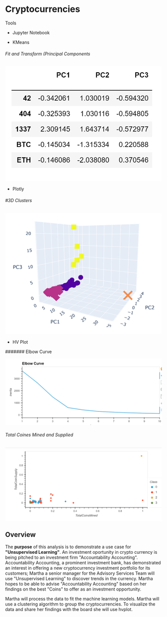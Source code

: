 # Cryptocurrencies

Tools

* Jupyter Notebook

* KMeans

###### Fit and Transform (Principal Components

![Principal Components](https://github.com/wallaceportia/Cryptocurrencies/blob/main/Resources/Principal_Components.PNG)

* Plotly

###### #3D Clusters

![3D Clusters](https://github.com/wallaceportia/Cryptocurrencies/blob/main/Resources/PC_3D_Plot.PNG)

* HV Plot

####### Elbow Curve

![Elbow Curve](https://github.com/wallaceportia/Cryptocurrencies/blob/main/Resources/Elbow_Curve.PNG)

###### Total Coines Mined and Supplied

![Coines Mined and Supplied](https://github.com/wallaceportia/Cryptocurrencies/blob/main/Resources/Coins_Mined_Supply.PNG)

## Overview

The __purpose__ of this analysis is to demonstrate a use case for __"Unsupervised Learning"__.  An investment oportunity in crypto currency is being pitched to an investment firm "Accountability Accounting".  Accountability Accounting, a prominent investment bank, has demonstrated an interest in offering a new cryptocurrency investment portfolio for its customers; Martha a senior manager for the Advisory Services Team  will use "Unsupervised Learning" to discover trends in the currency. Martha hopes to be able to advise "Accountability Accounting" based on her findings on the best "Coins" to offer as an investment opportunity.

Martha will process the data to fit the machine learning models.  Martha will use a clustering algorithm to group the cryptocurrencies. To visualize the data and share her findings with the board she will use hvplot.
